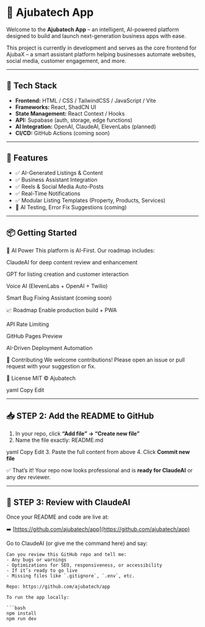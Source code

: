 # 🚀 Ajubatech App

Welcome to the **Ajubatech App** – an intelligent, AI-powered platform designed to build and launch next-generation business apps with ease.

This project is currently in development and serves as the core frontend for AjubaX – a smart assistant platform helping businesses automate websites, social media, customer engagement, and more.

---

## 🔧 Tech Stack

- **Frontend:** HTML / CSS / TailwindCSS / JavaScript / Vite
- **Frameworks:** React, ShadCN UI
- **State Management:** React Context / Hooks
- **API:** Supabase (auth, storage, edge functions)
- **AI Integration:** OpenAI, ClaudeAI, ElevenLabs (planned)
- **CI/CD:** GitHub Actions (coming soon)

---

## 🧠 Features

- ✅ AI-Generated Listings & Content
- ✅ Business Assistant Integration
- ✅ Reels & Social Media Auto-Posts
- ✅ Real-Time Notifications
- ✅ Modular Listing Templates (Property, Products, Services)
- 🧪 AI Testing, Error Fix Suggestions (coming)

---

## 📦 Getting Started
🤖 AI Power
This platform is AI-First. Our roadmap includes:

ClaudeAI for deep content review and enhancement

GPT for listing creation and customer interaction

Voice AI (ElevenLabs + OpenAI + Twilio)

Smart Bug Fixing Assistant (coming soon)

📈 Roadmap
 Enable production build + PWA

 API Rate Limiting

 GitHub Pages Preview

 AI-Driven Deployment Automation

🙌 Contributing
We welcome contributions! Please open an issue or pull request with your suggestion or fix.

📄 License
MIT © Ajubatech

yaml
Copy
Edit

---

## 📥 STEP 2: Add the README to GitHub

1. In your repo, click **“Add file” → “Create new file”**
2. Name the file exactly:
README.md

yaml
Copy
Edit
3. Paste the full content from above
4. Click **Commit new file**

✅ That’s it! Your repo now looks professional and is **ready for ClaudeAI** or any dev reviewer.

---

## 🧠 STEP 3: Review with ClaudeAI

Once your README and code are live at:

➡️ [https://github.com/ajubatech/app](https://github.com/ajubatech/app)

Go to ClaudeAI (or give me the command here) and say:

```text
Can you review this GitHub repo and tell me:
- Any bugs or warnings
- Optimizations for SEO, responsiveness, or accessibility
- If it’s ready to go live
- Missing files like `.gitignore`, `.env`, etc.

Repo: https://github.com/ajubatech/app

To run the app locally:

```bash
npm install
npm run dev
